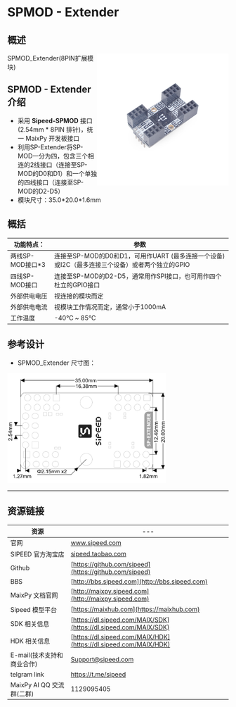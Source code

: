 # SPMOD - Extender


## 概述

<img src="../../assets/spmod/spmod_extender/sp_extender.png" align="right" width="" height="300" />


SPMOD_Extender(8PIN扩展模块)

## SPMOD - Extender 介绍

- 采用 **Sipeed-SPMOD** 接口(2.54mm * 8PIN 排针)，统一 MaixPy 开发板接口
- 利用SP-Extender将SP-MOD一分为四，包含三个相连的2线接口（连接至SP-MOD的D0和D1）和一个单独的四线接口（连接至SP-MOD的D2-D5）
- 模块尺寸：35.0\*20.0\*1.6mm

## 概括

| 功能特点： | 参数 |
| --- | -- |
| 两线SP-MOD接口*3 | 连接至SP-MOD的D0和D1，可用作UART (最多连接一个设备)或I2C（最多连接三个设备）或者两个独立的GPIO |
| 四线SP-MOD接口 | 连接至SP-MOD的D2-D5，通常用作SPI接口，也可用作四个杜立的GPIO接口 |
| 外部供电电压 | 视连接的模块而定 |
| 外部供电电流 | 视模块工作情况而定，通常小于1000mA |
| 工作温度 | -40℃ ~ 85℃



## 参考设计

- SPMOD_Extender 尺寸图：

<img src="../../assets/spmod/spmod_extender/sipeed_spmod_extender.png" height="250" />

-----

## 资源链接

| 资源 | --- |
| --- | --- |
| 官网 | www.sipeed.com |
| SIPEED 官方淘宝店 |[sipeed.taobao.com](sipeed.taobao.com) |
|Github | [https://github.com/sipeed](https://github.com/sipeed) |
|BBS | [http://bbs.sipeed.com](http://bbs.sipeed.com) |
|MaixPy 文档官网 | [http://maixpy.sipeed.com](http://maixpy.sipeed.com) |
|Sipeed 模型平台 | [https://maixhub.com](https://maixhub.com) |
|SDK 相关信息 | [https://dl.sipeed.com/MAIX/SDK](https://dl.sipeed.com/MAIX/SDK) |
|HDK 相关信息 | [https://dl.sipeed.com/MAIX/HDK](https://dl.sipeed.com/MAIX/HDK) |
|E-mail(技术支持和商业合作) | [Support@sipeed.com](mailto:support@sipeed.com) |
|telgram link | https://t.me/sipeed ||MaixPy AI QQ 交流群 | 878189804 |
|MaixPy AI QQ 交流群(二群) | 1129095405 |